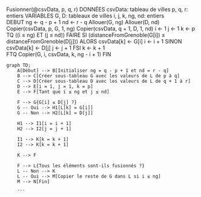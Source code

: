 Fusionner(@csvData, p, q, r)
DONNÉES
   csvData: tableau de villes
   p, q, r: entiers
VARIABLES
   G, D: tableaux de villes
   i, j, k, ng, nd: entiers  
DEBUT
   ng ← q - p + 1
   nd ← r - q
   Allouer(G, ng)
   Allouer(D, nd)  
   Copier(csvData, p, G, 1, ng)
   Copier(csvData, q + 1, D, 1, nd)
   i ← 1
   j ← 1
   k ← p
   TQ ((i ≤ ng) ET (j ≤ nd)) FAIRE
      SI (distanceFromGrenoble(G[i]) ≤ distanceFromGrenoble(D[j])) ALORS
         csvData[k] ← G[i]
         i ← i + 1
      SINON
         csvData[k] ← D[j]
         j ← j + 1
      FSI
      k ← k + 1   
   FTQ
   Copier(G, i, csvData, k, ng - i + 1)
FIN

```mermaid
graph TD;
    A[Début] --> B[Initialiser ng = q - p + 1 et nd = r - q]
    B --> C[Créer sous-tableau G avec les valeurs de L de p à q]
    C --> D[Créer sous-tableau D avec les valeurs de L de q + 1 à r]
    D --> E[i = 1, j = 1, k = p]
    E --> F[Tant que i ≤ ng et j ≤ nd]
    
    F --> G{G[i] ≤ D[j] ?}
    G -- Oui --> H1[L[k] = G[i]]
    G -- Non --> H2[L[k] = D[j]]
    
    H1 --> I1[i = i + 1]
    H2 --> I2[j = j + 1]
    
    I1 --> K[k = k + 1]
    I2 --> K[k = k + 1]
    
    K --> F
    
    F --> L{Tous les éléments sont-ils fusionnés ?}
    L -- Non --> K
    L -- Oui --> M[Copier le reste de G dans L si i ≤ ng]
    M --> N[Fin]

    ```
